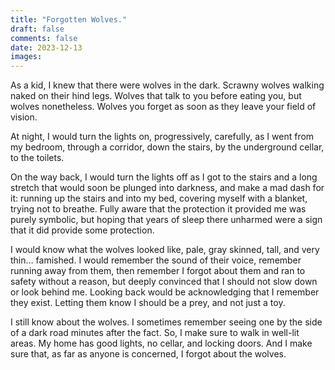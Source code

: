 ```yaml
---
title: "Forgotten Wolves."
draft: false
comments: false
date: 2023-12-13
images:
---
```


As a kid, I knew that there were wolves in the dark. Scrawny wolves walking naked on their hind legs. Wolves that talk to you before eating you, but wolves nonetheless. Wolves you forget as soon as they leave your field of vision.

At night, I would turn the lights on, progressively, carefully, as I went from my bedroom, through a corridor, down the stairs, by the underground cellar, to the toilets.

On the way back, I would turn the lights off as I got to the stairs and a long stretch that would soon be plunged into darkness, and make a mad dash for it: running up the stairs and into my bed, covering myself with a blanket, trying not to breathe. Fully aware that the protection it provided me was purely symbolic, but hoping that years of sleep there unharmed were a sign that it did provide some protection. 

I would know what the wolves looked like, pale, gray skinned, tall, and very thin… famished. I would remember the sound of their voice, remember running away from them, then remember I forgot about them and ran to safety without a reason, but deeply convinced that I should not slow down or look behind me. Looking back would be acknowledging that I remember they exist. Letting them know I should be a prey, and not just a toy.

I still know about the wolves. I sometimes remember seeing one by the side of a dark road minutes after the fact. So, I make sure to walk in well-lit areas. My home has good lights, no cellar, and locking doors. And I make sure that, as far as anyone is concerned, I forgot about the wolves.